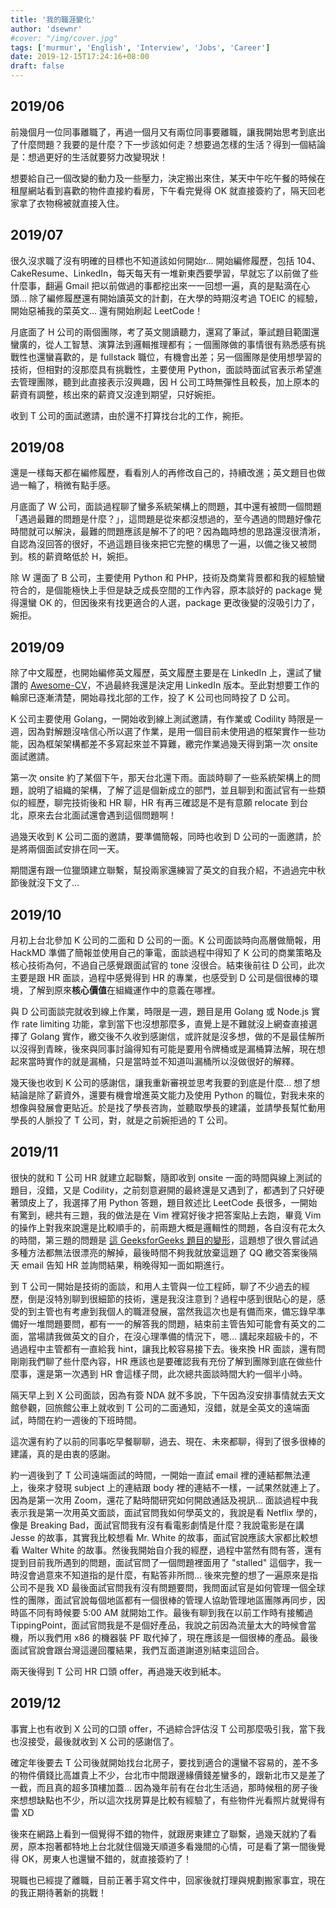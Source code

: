```yaml
---
title: '我的職涯變化'
author: 'dsewnr'
#cover: "/img/cover.jpg"
tags: ['murmur', 'English', 'Interview', 'Jobs', 'Career']
date: 2019-12-15T17:24:16+08:00
draft: false
---
```


## 2019/06

前幾個月一位同事離職了，再過一個月又有兩位同事要離職，讓我開始思考到底出了什麼問題？我要的是什麼？下一步該如何走？想要過怎樣的生活？得到一個結論是：想過更好的生活就要努力改變現狀！

想要給自己一個改變的動力及一些壓力，決定搬出來住，某天中午吃午餐的時候在租屋網站看到喜歡的物件直接約看房，下午看完覺得 OK 就直接簽約了，隔天回老家拿了衣物棉被就直接入住。

## 2019/07

很久沒求職了沒有明確的目標也不知道該如何開始r… 開始編修履歷，包括 104、CakeResume、LinkedIn，每天每天有一堆新東西要學習，早就忘了以前做了些什麼事，翻遍 Gmail 把以前做過的事都挖出來一一回想一遍，真的是點滴在心頭… 除了編修履歷還有開始讀英文的計劃，在大學的時期沒考過 TOEIC 的經驗，開始惡補我的菜英文… 還有開始刷起 LeetCode！

月底面了 H 公司的兩個團隊，考了英文閱讀聽力，還寫了筆試，筆試題目範圍還蠻廣的，從人工智慧、演算法到邏輯推理都有；一個團隊做的事情很有熟悉感有挑戰性也還蠻喜歡的，是 fullstack 職位，有機會出差；另一個團隊是使用想學習的技術，但相對的沒那麼具有挑戰性，主要使用 Python，面談時面試官表示希望進去管理團隊，聽到此直接表示沒興趣，因 H 公司工時無彈性且較長，加上原本的薪資有調整，核出來的薪資又沒達到期望，只好婉拒。

收到 T 公司的面試邀請，由於還不打算找台北的工作，捥拒。

## 2019/08

還是一樣每天都在編修履歷，看看別人的再修改自己的，持續改進；英文題目也做過一輪了，稍微有點手感。

月底面了 W 公司，面談過程聊了蠻多系統架構上的問題，其中還有被問一個問題「遇過最難的問題是什麼？」，這問題是從來都沒想過的，至今遇過的問題好像花時間就可以解決，最難的問題應該是解不了的吧？因為臨時想的思路還沒很清淅，自認為沒回答的很好，不過這題目後來把它完整的構思了一遍，以備之後又被問到。核的薪資略低於 H，婉拒。

除 W 還面了 B 公司，主要使用 Python 和 PHP，技術及商業背景都和我的經驗蠻符合的，是個能極快上手但是缺乏成長空間的工作內容，原本談好的 package 覺得還蠻 OK 的，但因後來有找更適合的人選，package 更改後變的沒吸引力了，婉拒。

## 2019/09

除了中文履歷，也開始編修英文履歷，英文履歷主要是在 LinkedIn 上，還試了蠻讚的 [Awesome-CV](https://github.com/posquit0/Awesome-CV)，不過最終我還是決定用 LinkedIn 版本。至此對想要工作的輪廓已逐漸清楚，開始尋找北部的工作，投了 K 公司也同時投了 D 公司。

K 公司主要使用 Golang，一開始收到線上測試邀請，有作業或 Codility 時限是一週，因為對解題沒啥信心所以選了作業，是用一個目前未使用過的框架實作一些功能，因為框架架構都差不多寫起來並不算難，繳完作業過幾天得到第一次 onsite 面試邀請。

第一次 onsite 約了某個下午，那天台北還下雨。面談時聊了一些系統架構上的問題，說明了組織的架構，了解了這是個新成立的部門，並且聊到和面試官有一些類似的經歷，聊完技術後和 HR 聊，HR 有再三確認是不是有意願 relocate 到台北，原來去台北面試還會遇到這個問題啊！

過幾天收到 K 公司二面的邀請，要準備簡報，同時也收到 D 公司的一面邀請，於是將兩個面試安排在同一天。

期間還有跟一位獵頭建立聯繫，幫投兩家還練習了英文的自我介紹，不過過完中秋節後就沒下文了…

## 2019/10

月初上台北參加 K 公司的二面和 D 公司的一面。K 公司面談時向高層做簡報，用 HackMD 準備了簡報並使用自己的筆電，面談過程中得知了 K 公司的商業策略及核心技術為何，不過自己感覺跟面試官的 tone 沒很合。結束後前往 D 公司，此次主要是跟 HR 面談，過程中感覺得到 HR 的專業，也感受到 D 公司是個很棒的環境，了解到原來**核心價值**在組織運作中的意義在哪裡。

與 D 公司面談完就收到線上作業，時限是一週，題目是用 Golang 或 Node.js 實作 rate limiting 功能，拿到當下也沒想那麼多，直覺上是不難就沒上網查直接選擇了 Golang 實作，繳交後不久收到感謝信，或許就是沒多想，做的不是最佳解所以沒得到青睞，後來與同事討論得知有可能是要用令牌桶或是漏桶算法解，現在想起來當時實作的就是漏桶，只是當時並不知道叫漏桶所以沒做很好的解釋。

幾天後也收到 K 公司的感謝信，讓我重新審視並思考我要的到底是什麼… 想了想結論是除了薪資外，還要有機會增進英文能力及使用 Python 的職位，對我未來的想像與發展會更貼近。於是找了學長咨詢，並聽取學長的建議，並請學長幫忙動用學長的人脈投了 T 公司，對，就是之前婉拒過的 T 公司。

## 2019/11

很快的就和 T 公司 HR 就建立起聯繫，隨即收到 onsite 一面的時間與線上測試的題目，沒錯，又是 Codility，之前刻意避開的最終還是又遇到了，都遇到了只好硬著頭皮上了，我選擇了用 Python 答題，題目敘述比 LeetCode 長很多，一開始有驚到，總共有三題，我的做法是在 Vim 裡寫好後才把答案貼上去跑，畢竟 Vim 的操作上對我來說還是比較順手的，前兩題大概是邏輯性的問題，各自沒有花太久的時間，第三題的問題是 [這 GeeksforGeeks 題目的變形](https://www.geeksforgeeks.org/generate-a-string-consisting-of-characters-a-and-b-that-satisfy-the-given-conditions/)，這題想了很久嘗試過多種方法都無法很漂亮的解掉，最後時間不夠我就放棄這題了 QQ 繳交答案後隔天 email 告知 HR 並詢問結果，稍晚得知一面如期進行。

到 T 公司一開始是技術的面談，和用人主管與一位工程師，聊了不少過去的經歷，倒是沒特別聊到很細節的技術，還是我沒注意到？過程中感到很貼心的是，感受的到主管也有考慮到我個人的職涯發展，當然我這次也是有備而來，備忘錄早準備好一堆問題要問，都有一一的解答我的問題，結束前主管告知可能會有英文的二面，當場請我做英文的自介，在沒心理準備的情況下，嗯… 講起來超級卡的，不過過程中主管都有一直給我 hint，讓我比較容易接下去。後來換 HR 面談，還有問剛剛我們聊了些什麼內容，HR 應該也是要確認我有充份了解到團隊到底在做些什麼事，還是第一次遇到 HR 會這樣子問，此次總共面談時間大約一個半小時。

隔天早上到 X 公司面談，因為有簽 NDA 就不多說，下午因為沒安排事情就去天文館參觀，回旅館公車上就收到 T 公司的二面通知，沒錯，就是全英文的遠端面試，時間在約一週後的下班時間。

這次還有約了以前的同事吃早餐聊聊，過去、現在、未來都聊，得到了很多很棒的建議，真的是由衷的感謝。

約一週後到了 T 公司遠端面試的時間，一開始一直試 email 裡的連結都無法連上，後來才發現 subject 上的連結跟 body 裡的連結不一樣，一試果然就連上了。因為是第一次用 Zoom，還花了點時間研究如何開啟通話及視訊… 面談過程中我表示我是第一次用英文面談，面試官問我如何學英文的，我說是看 Netflix 學的，像是 Breaking Bad，面試官問我有沒有看電影劇情是什麼？我說電影是在講 Jesse 的故事，其實我比較想看 Mr. White 的故事，面試官說應該大家都比較想看 Walter White 的故事。然後我開始自介我的經歷，過程中當然有問有答，還有提到目前我所遇到的問題，面試官問了一個問題裡面用了 "stalled" 這個字，我一時沒會過意來不知道指的是什麼，有點答非所問… 後來完整的想了一遍原來是指公司不是我 XD 最後面試官問我有沒有問題要問，我問面試官是如何管理一個全球性的團隊，面試官說每個地區都有一個很棒的管理人協助管理地區團隊再同步，因時區不同有時候要 5:00 AM 就開始工作。最後有聊到我在以前工作時有接觸過 TippingPoint，面試官問我是不是個好產品，我說之前因為流量太大的時候會當機，所以我們用 x86 的機器裝 PF 取代掉了，現在應該是一個很棒的產品。最後面試官說會跟台灣這邊回覆結果，我們互面道謝道別結束這回合。

兩天後得到 T 公司 HR 口頭 offer，再過幾天收到紙本。

## 2019/12

事實上也有收到 X 公司的口頭 offer，不過綜合評估沒 T 公司那麼吸引我，當下我也沒接受，最後就收到 X 公司的感謝信了。

確定年後要去 T 公司後就開始找台北房子，要找到適合的還蠻不容易的，差不多的物件價錢比高雄貴上不少，台北市中間跟邊緣價錢差蠻多的，跟新北市又是差了一截，而且真的超多頂樓加蓋… 因為幾年前有在台北生活過，那時候租的房子後來想想缺點也不少，所以這次找房算是比較有經驗了，有些物件光看照片就覺得有雷 XD

後來在網路上看到一個覺得不錯的物件，就跟房東建立了聯繫，過幾天就約了看房，原本抱著都特地上台北就住個幾天順道多看幾間的心情，可是看了第一間後覺得 OK，房東人也還蠻不錯的，就直接簽約了！

現職也已經提了離職，目前正著手寫文件中，回家後就打理與規劃搬家事宜，現在的我正期待著新的挑戰！
